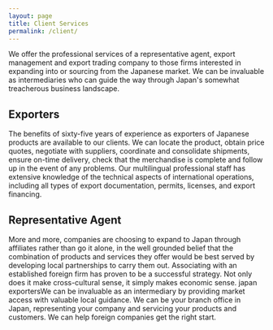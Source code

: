 ```yaml
---
layout: page
title: Client Services
permalink: /client/
---
```


We offer the professional services of a representative agent, export
management and export trading company to those firms interested in
expanding into or sourcing from the Japanese market. We can be
invaluable as intermediaries who can guide the way through Japan's
somewhat treacherous business landscape.

## Exporters ##

The benefits of sixty-five years of experience as exporters
of Japanese products are available to our clients. We can locate the
product, obtain price quotes, negotiate with suppliers, coordinate and
consolidate shipments, ensure on-time delivery, check that the
merchandise is complete and follow up in the event of any
problems. Our multilingual professional staff has extensive knowledge
of the technical aspects of international operations, including all
types of export documentation, permits, licenses, and export
financing.

## Representative Agent ##

More and more, companies are choosing to expand to Japan through
affiliates rather than go it alone, in the well grounded belief that
the combination of products and services they offer would be best
served by developing local partnerships to carry them out. Associating
with an established foreign firm has proven to be a successful
strategy. Not only does it make cross-cultural sense, it simply makes
economic sense. japan exportersWe can be invaluable as an intermediary
by providing market access with valuable local guidance. We can be
your branch office in Japan, representing your company and servicing
your products and customers. We can help foreign companies get the
right start.
